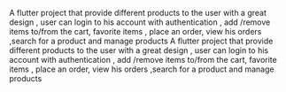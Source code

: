 A flutter project that provide different products to the user with a great design , user can login to his account with authentication , add /remove items to/from the cart, favorite items , place an order, view his orders ,search for a product and manage products A flutter project that provide different products to the user with a great design , user can login to his account with authentication , add /remove items to/from the cart, favorite items , place an order, view his orders ,search for a product and manage products

